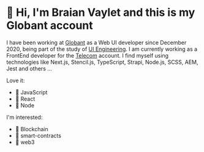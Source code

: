 # 👋 Hi, I'm Braian Vaylet and this is my Globant account

I have been working at [Globant](https://www.globant.com/) as a Web UI developer since December 2020, being part of the study of [UI Engineering](https://www.globant.com/studio/ui-engineering). I am currently working as a FrontEnd developer for the [Telecom](https://www.telecom.com.ar/) account. 
I find myself using technologies like Next.js, Stencil.js, TypeScript, Strapi, Node.js, SCSS, AEM, Jest and others ...

Love it:
- 💛 JavaScript
- 💙 React
- 💚 Node

I'm interested:
- 🤍 Blockchain
- 🖤 smart-contracts
- 🧡 web3
